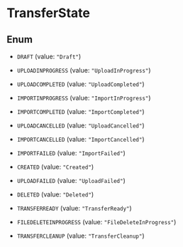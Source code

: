 
# TransferState

## Enum


* `DRAFT` (value: `"Draft"`)

* `UPLOADINPROGRESS` (value: `"UploadInProgress"`)

* `UPLOADCOMPLETED` (value: `"UploadCompleted"`)

* `IMPORTINPROGRESS` (value: `"ImportInProgress"`)

* `IMPORTCOMPLETED` (value: `"ImportCompleted"`)

* `UPLOADCANCELLED` (value: `"UploadCancelled"`)

* `IMPORTCANCELLED` (value: `"ImportCancelled"`)

* `IMPORTFAILED` (value: `"ImportFailed"`)

* `CREATED` (value: `"Created"`)

* `UPLOADFAILED` (value: `"UploadFailed"`)

* `DELETED` (value: `"Deleted"`)

* `TRANSFERREADY` (value: `"TransferReady"`)

* `FILEDELETEINPROGRESS` (value: `"FileDeleteInProgress"`)

* `TRANSFERCLEANUP` (value: `"TransferCleanup"`)



